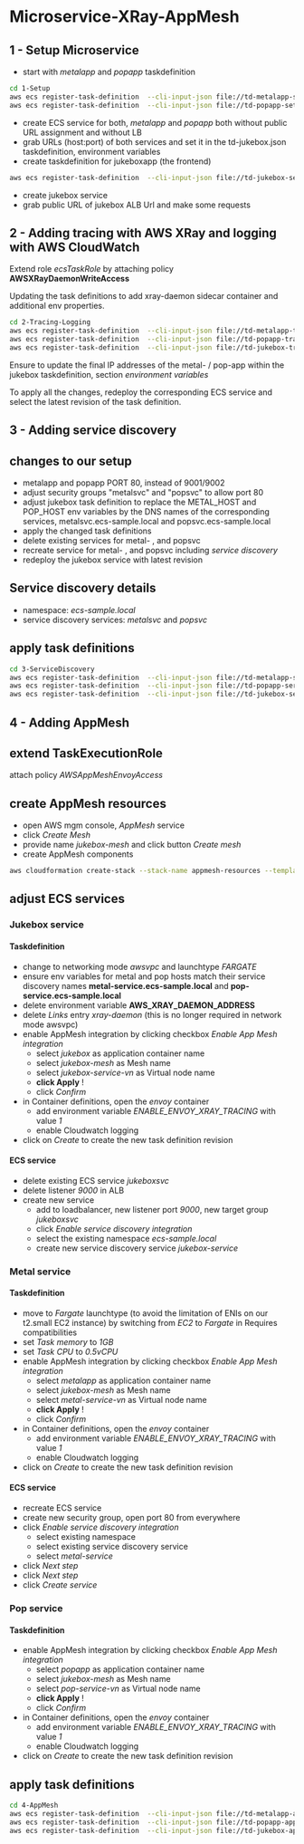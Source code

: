 # Microservice-XRay-AppMesh

## 1 - Setup Microservice

* start with _metalapp_ and _popapp_ taskdefinition

```bash
cd 1-Setup
aws ecs register-task-definition  --cli-input-json file://td-metalapp-setup.json --region eu-central-1
aws ecs register-task-definition  --cli-input-json file://td-popapp-setup.json --region eu-central-1
```

* create ECS service for both, _metalapp_ and _popapp_ both without public URL assignment and without LB
* grab URLs (host:port) of both services and set it in the td-jukebox.json taskdefinition, environment variables
* create taskdefinition for jukeboxapp (the frontend)

```bash
aws ecs register-task-definition  --cli-input-json file://td-jukebox-setup.json --region eu-central-1
```

* create jukebox service
* grab public URL of jukebox ALB Url and make some requests

## 2 - Adding tracing with AWS XRay and logging with AWS CloudWatch

Extend role _ecsTaskRole_ by attaching policy **AWSXRayDaemonWriteAccess**

Updating the task definitions to add xray-daemon sidecar container and additional env properties.  

```bash
cd 2-Tracing-Logging
aws ecs register-task-definition  --cli-input-json file://td-metalapp-tracing.json --region eu-central-1
aws ecs register-task-definition  --cli-input-json file://td-popapp-tracing.json --region eu-central-1
aws ecs register-task-definition  --cli-input-json file://td-jukebox-tracing.json --region eu-central-1
```

Ensure to update the final IP addresses of the metal- / pop-app within the jukebox taskdefinition, section _environment variables_

To apply all the changes, redeploy the corresponding ECS service and select the latest revision of the task definition.

## 3 - Adding service discovery

## changes to our setup

- metalapp and popapp PORT 80, instead of 9001/9002
- adjust security groups "metalsvc" and "popsvc" to allow port 80
- adjust jukebox task definition to replace the METAL_HOST and POP_HOST env variables by the DNS names of the corresponding services, metalsvc.ecs-sample.local and popsvc.ecs-sample.local
- apply the changed task definitions
- delete existing services for metal- , and popsvc
- recreate service for metal- , and popsvc including _service discovery_
- redeploy the jukebox service with latest revision

##  Service discovery details

- namespace: _ecs-sample.local_
- service discovery services: _metalsvc_ and _popsvc_

## apply task definitions

```bash
cd 3-ServiceDiscovery
aws ecs register-task-definition  --cli-input-json file://td-metalapp-servicediscovery.json --region eu-central-1
aws ecs register-task-definition  --cli-input-json file://td-popapp-servicediscovery.json --region eu-central-1
aws ecs register-task-definition  --cli-input-json file://td-jukebox-servicediscovery.json --region eu-central-1
```

## 4 - Adding AppMesh

## extend TaskExecutionRole
attach policy _AWSAppMeshEnvoyAccess_

## create AppMesh resources

* open AWS mgm console, _AppMesh_ service
* click _Create Mesh_
* provide name _jukebox-mesh_ and click button _Create mesh_
* create AppMesh components

```bash
aws cloudformation create-stack --stack-name appmesh-resources --template-body file://./mesh-resources.yaml
```

## adjust ECS services

### Jukebox service

#### Taskdefinition

* change to networking mode _awsvpc_ and launchtype _FARGATE_
* ensure env variables for metal and pop hosts match their service discovery names **metal-service.ecs-sample.local** and **pop-service.ecs-sample.local**
* delete environment variable **AWS_XRAY_DAEMON_ADDRESS**
* delete _Links_ entry _xray-daemon_ (this is no longer required in network mode awsvpc)
* enable AppMesh integration by clicking checkbox _Enable App Mesh integration_
  * select _jukebox_ as application container name
  * select _jukebox-mesh_ as Mesh name
  * select _jukebox-service-vn_ as Virtual node name
  * **click Apply** !
  * click _Confirm_
* in Container definitions, open the _envoy_ container
  * add environment  variable _ENABLE_ENVOY_XRAY_TRACING_ with value _1_
  * enable Cloudwatch logging
* click on _Create_ to create the new task definition revision

#### ECS service

* delete existing ECS service _jukeboxsvc_
* delete listener _9000_ in ALB
* create new service
  * add to loadbalancer, new listener port _9000_, new target group _jukeboxsvc_
  * click _Enable service discovery integration_
  * select the existing namespace _ecs-sample.local_
  * create new service discovery service _jukebox-service_


### Metal service

#### Taskdefinition

* move to _Fargate_ launchtype (to avoid the limitation of ENIs on our t2.small EC2 instance) by switching from _EC2_ to _Fargate_ in Requires compatibilities
* set _Task memory_ to _1GB_
* set _Task CPU_ to _0.5vCPU_
* enable AppMesh integration by clicking checkbox _Enable App Mesh integration_
  * select _metalapp_ as application container name
  * select _jukebox-mesh_ as Mesh name
  * select _metal-service-vn_ as Virtual node name
  * **click Apply** !
  * click _Confirm_
* in Container definitions, open the _envoy_ container
  * add environment  variable _ENABLE_ENVOY_XRAY_TRACING_ with value _1_
  * enable Cloudwatch logging
* click on _Create_ to create the new task definition revision

#### ECS service
* recreate ECS service
* create new security group, open port 80 from everywhere
* click _Enable service discovery integration_
  * select existing namespace
  * select existing service discovery service
  * select _metal-service_
* click _Next step_
* click _Next step_
* click _Create service_

### Pop service

#### Taskdefinition

* enable AppMesh integration by clicking checkbox _Enable App Mesh integration_
  * select _popapp_ as application container name
  * select _jukebox-mesh_ as Mesh name
  * select _pop-service-vn_ as Virtual node name
  * **click Apply** !
  * click _Confirm_
* in Container definitions, open the _envoy_ container
  * add environment  variable _ENABLE_ENVOY_XRAY_TRACING_ with value _1_
  * enable Cloudwatch logging
* click on _Create_ to create the new task definition revision


## apply task definitions

```bash
cd 4-AppMesh
aws ecs register-task-definition  --cli-input-json file://td-metalapp-appmesh.json --region eu-central-1
aws ecs register-task-definition  --cli-input-json file://td-popapp-appmesh.json --region eu-central-1
aws ecs register-task-definition  --cli-input-json file://td-jukebox-appmesh.json --region eu-central-1
```

